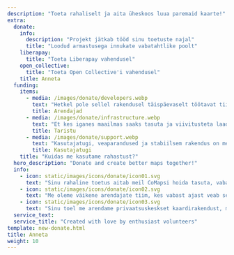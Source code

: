 ```yaml
---
description: "Toeta rahaliselt ja aita üheskoos luua paremaid kaarte!"
extra:
  donate:
    info:
      description: "Projekt jätkab tööd sinu toetuste najal"
      title: "Loodud armastusega innukate vabatahtlike poolt"
    liberapay:
      title: "Toeta Liberapay vahendusel"
    open_collective:
      title: "Toeta Open Collective'i vahendusel"
    title: Anneta
  funding:
    items:
      - media: /images/donate/developers.webp
        text: "Hetkel pole sellel rakendusel täispäevaselt töötavat tiimi, mis vastutaks arenduse ja parema teenuse loomise eest. Et meie toode areneks järjekindlalt, on selline tuumiktiim vajalik."
        title: Arendajad
      - media: /images/donate/infrastructure.webp
        text: "Et kes iganes maailmas saaks tasuta ja viivitusteta laadida alla vajalikke kaarte, maksame me kiire võrguühendusega serverite eest. Kaardiandmete allalaadimise mahud on sadades terabaitides igas kuus ning näitavad ainult kasvutrendi."
        title: Taristu
      - media: /images/donate/support.webp
        text: "Kasutajatugi, veaparandused ja stabiilsem rakendus on meie prioriteedid. Nii arendussoovide kui veateadete loend kasvab iga päevaga ning nii App Store'is, kui Google Plays või e-posti teel laekunud kasutajatoe päringud vajavad pidevat vastamist."
        title: Kasutajatugi
    title: "Kuidas me kasutame rahastust?"
  hero_description: "Donate and create better maps together!"
  info:
    - icon: static/images/icons/donate/icon01.svg
      text: "Sinu rahaline toetus aitab meil CoMapsi hoida tasuta, vaba ja avatuna"
    - icon: static/images/icons/donate/icon02.svg
      text: "Me oleme väikene arendajate tiim, kes vabast ajast veab seda projekti edasi. Meile meeldib see, mida me teeme ning loomulikult armastame oma kasutajaid"
    - icon: static/images/icons/donate/icon03.svg
      text: "Sinu toel me arendame privaatsuskeskset kaardirakendust, mis on esimene eelistus sellel turul"
  service_text:
  service_title: "Created with love by enthusiast volunteers"
template: new-donate.html
title: Anneta
weight: 10
---
```

